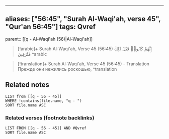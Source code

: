 
---
aliases: ["56:45", "Surah Al-Waqi'ah, verse 45", "Qur'an 56:45"]
tags: Qvref
---

parent:: [[q - Al-Waqi'ah (56)|Al-Waqi'ah]]

> [!arabic]+ Surah Al-Waqi'ah, Verse 45 (56:45)
> <span class="quran-arabic">إِنَّهُمْ كَانُوا۟ قَبْلَ ذَٰلِكَ مُتْرَفِينَ</span>
^arabic

> [!translation]+ Surah Al-Waqi'ah, Verse 45 (56:45) - Translation
> Прежде они нежились роскошью,
^translation



## Related notes
```dataview
LIST from [[q - 56 - 45]]
WHERE !contains(file.name, "q - ")
SORT file.name ASC
```

### Related verses (footnote backlinks)
```dataview
LIST FROM [[q - 56 - 45]] AND #Qvref
SORT file.name ASC
```

